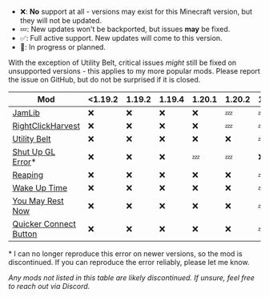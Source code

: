 - ❌: **No** support at all - versions may exist for this Minecraft version, but
  they will not be updated.
- 💤: New updates won't be backported, but issues **may** be fixed.
- ✅: Full active support. New updates will come to this version.
- 🚧: In progress or planned.

With the exception of Utility Belt, critical issues _might_ still be fixed on
unsupported versions - this applies to my more popular mods. Please report the
issue on GitHub, but do not be surprised if it is closed.

| Mod                                                                                | <1.19.2 | 1.19.2 | 1.19.4 | 1.20.1 | 1.20.2 | 1.20.4 | 1.20.6 | 1.21 |
| ---------------------------------------------------------------------------------- | ------- | ------ | ------ | ------ | ------ | ------ | ------ | ---- |
| [JamLib](https://github.com/JamCoreModding/jamlib)                                 | ❌      | ❌     | ❌     | ❌     | 💤     | 💤     | ✅     | ✅   |
| [RightClickHarvest](https://github.com/JamCoreModding/right-click-harvest)         | ❌      | ❌     | ❌     | ❌     | 💤     | 💤     | ✅     | ✅   |
| [Utility Belt](https://github.com/JamCoreModding/utility-belt)                     | ❌      | ❌     | ❌     | ❌     | ❌     | 💤     | ✅     | 🚧   |
| [Shut Up GL Error](https://github.com/JamCoreModding/shut-up-gl-error)*            | ❌      | ❌     | ❌     | 💤     | 💤    | ❌     | ❌     | ❌   |
| [Reaping](https://github.com/JamCoreModding/reaping)                               | ❌      | ❌     | ❌     | ❌     | ❌     | 💤     | ✅     | 🚧   |
| [Wake Up Time](https://github.com/JamCoreModding/wake-up-time)                     | ❌      | ❌     | ❌     | ❌     | ❌     | 💤     | ✅     | 🚧   |
| [You May Rest Now](https://github.com/JamCoreModding/you-may-rest-now)             | ❌      | ❌     | ❌     | ❌     | ❌     | 💤     | ✅     | 🚧   |
| [Quicker Connect Button](https://github.com/JamCoreModding/quicker-connect-button) | ❌      | ❌     | ❌     | ❌     | ❌     | 💤     | ✅     | 🚧   |

\* I can no longer reproduce this error on newer versions, so the mod is
discontinued. If you can reproduce the error reliably, please let me know.

_Any mods not listed in this table are likely discontinued. If unsure, feel free
to reach out via Discord._
